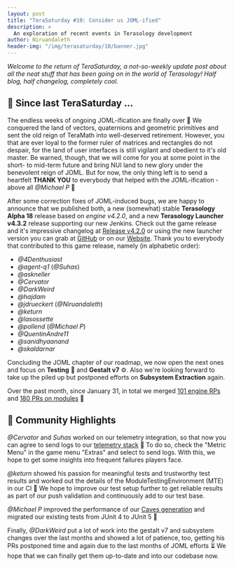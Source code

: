 ```yaml
---
layout: post
title: "TeraSaturday #10: Consider us JOML-ified"
description: >
  An exploration of recent events in Terasology development
author: Niruandaleth
header-img: "/img/terasaturday/10/banner.jpg"
---
```


_Welcome to the return of TeraSaturday, a not-so-weekly update post about all the neat stuff that has been going on in
the world of Terasology! Half blog, half changelog, completely cool._

## 📰 Since last TeraSaturday ...

The endless weeks of ongoing JOML-ification are finally over 🎉
We conquered the land of vectors, quaternions and geometric primitives and sent the old reign of TeraMath into well-deserved retirement.
However, you that are ever loyal to the former ruler of matrices and rectangles do not despair, for the land of user interfaces is still vigilant and obedient to it's old master.
Be warned, though, that we will come for you at some point in the short- to mid-term future and bring NUI land to new glory under the benevolent reign of JOML.
But for now, the only thing left is to send a heartfelt **THANK YOU** to everybody that helped with the JOML-ification - above all _@Michael P_ 💚

After some correction fixes of JOML-induced bugs, we are happy to announce that we published both, a new (somewhat) stable **Terasology Alpha 18** release based on _engine v4.2.0_, and a new **Terasology Launcher v4.3.2** release supporting our new Jenkins.
Check out the game release and it's impressive changelog at [Release v4.2.0](https://github.com/MovingBlocks/Terasology/releases/tag/v4.2.0) or using the new launcher version you can grab at [GitHub](https://github.com/MovingBlocks/TerasologyLauncher/releases/tag/v4.3.2) or on our [Website](https://terasology.org/download.html).
Thank you to everybody that contributed to this game release, namely (in alphabetic order):

* _@4Denthusiast_
* _@agent-q1_ (_@Suhas_)
* _@askneller_
* _@Cervator_
* _@DarkWeird_
* _@hajdam_
* _@jdrueckert_ (_@Niruandaleth_)
* _@keturn_
* _@lasossette_
* _@pollend_ (_@Michael P_)
* _@QuentinAndre11_
* _@sanidhyaanand_
* _@skaldarnar_

Concluding the JOML chapter of our roadmap, we now open the next ones and focus on **Testing** 🧪 and **Gestalt v7** ⚙️.
Also we're looking forward to take up the piled up but postponed efforts on **Subsystem Extraction** again.

Over the past month, since January 31, in total we merged [101 engine RPs](https://github.com/search?q=org:MovingBlocks+type:pr+merged:2021-01-31..2021-02-27) and [180 PRs on modules](https://github.com/search?q=org:Terasology+type:pr+merged:2021-01-31..2021-02-27) 💪

## 🎀️ Community Highlights

_@Cervator_ and _Suhas_ worked on our telemetry integration, so that now you can agree to send logs to our [telemetry stack](https://telemetry.terasology.com) 📝
To do so, check the "Metric Menu" in the game menu "Extras" and select to send logs. With this, we hope to get some insights into frequent failures players face.

_@keturn_ showed his passion for meaningful tests and trustworthy test results and worked out the details of the ModuleTestingEnvironment (MTE) in our CI 🔧
We hope to improve our test setup further to get reliable results as part of our push validation and continuously add to our test base.

_@Michael P_ improved the performance of our [Caves generation](https://github.com/Terasology/Caves/pull/16) and migrated our existing tests from JUnit 4 to JUnit 5 🐢

Finally, _@DarkWeird_ put a lot of work into the gestalt v7 and subsystem changes over the last months and showed a lot of patience, too, getting his PRs postponed time and again due to the last months of JOML efforts ⏳
We hope that we can finally get them up-to-date and into our codebase now.
